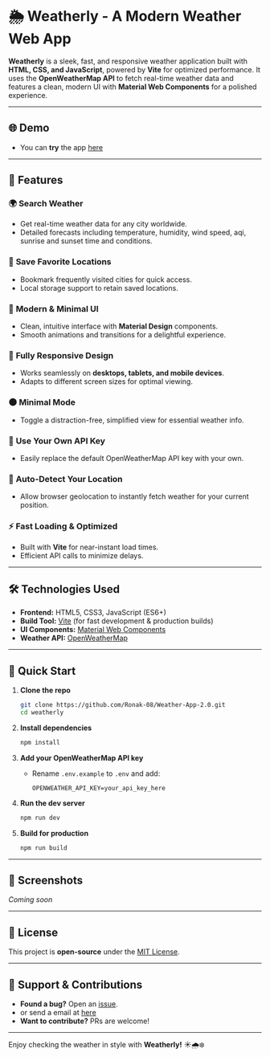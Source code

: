 # 🌦️ Weatherly - A Modern Weather Web App  

**Weatherly** is a sleek, fast, and responsive weather application built with **HTML, CSS, and JavaScript**, powered by **Vite** for optimized performance. It uses the **OpenWeatherMap API** to fetch real-time weather data and features a clean, modern UI with **Material Web Components** for a polished experience.  

---
## 🌐 Demo


- You can **try** the app [here](https://weatheapp2.netlify.app)


---

## 🚀 Features  

### 🌍 **Search Weather**  
- Get real-time weather data for any city worldwide.  
- Detailed forecasts including temperature, humidity, wind speed, aqi, sunrise and sunset time and conditions.  

### 📍 **Save Favorite Locations**  
- Bookmark frequently visited cities for quick access.  
- Local storage support to retain saved locations.  

### 🎨 **Modern & Minimal UI**  
- Clean, intuitive interface with **Material Design** components.  
- Smooth animations and transitions for a delightful experience.  

### 📱 **Fully Responsive Design**  
- Works seamlessly on **desktops, tablets, and mobile devices**.  
- Adapts to different screen sizes for optimal viewing.  

### 🌑 **Minimal Mode**  
- Toggle a distraction-free, simplified view for essential weather info.  

### 🔑 **Use Your Own API Key**  
- Easily replace the default OpenWeatherMap API key with your own.  

### 📍 **Auto-Detect Your Location**  
- Allow browser geolocation to instantly fetch weather for your current position.  

### ⚡ **Fast Loading & Optimized**  
- Built with **Vite** for near-instant load times.  
- Efficient API calls to minimize delays.  

---

## 🛠️ Technologies Used  
- **Frontend:** HTML5, CSS3, JavaScript (ES6+)  
- **Build Tool:** [Vite](https://vitejs.dev/) (for fast development & production builds)  
- **UI Components:** [Material Web Components](https://github.com/material-components/material-web)  
- **Weather API:** [OpenWeatherMap](https://openweathermap.org/api)  

---

## 🚀 Quick Start  
1. **Clone the repo**  
   ```bash
   git clone https://github.com/Ronak-08/Weather-App-2.0.git
   cd weatherly
   ```

2. **Install dependencies**  
   ```bash
   npm install
   ```

3. **Add your OpenWeatherMap API key**  
   - Rename `.env.example` to `.env` and add:  
     ```env
     OPENWEATHER_API_KEY=your_api_key_here
     ```

4. **Run the dev server**  
   ```bash
   npm run dev
   ```

5. **Build for production**  
   ```bash
   npm run build
   ```

---

## 📸 Screenshots  

*Coming soon*

---

## 📜 License  
This project is **open-source** under the [MIT License](LICENSE).  

---

## 🌟 Support & Contributions  
- **Found a bug?** Open an [issue](https://github.com/your-repo/weatherly/issues).
- or send a email at [here](ronakameta65@gmail.com)
- **Want to contribute?** PRs are welcome!  

---  

Enjoy checking the weather in style with **Weatherly!** ☀️🌧️❄️
